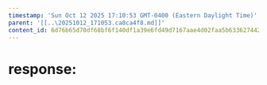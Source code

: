 ```yaml
---
timestamp: 'Sun Oct 12 2025 17:10:53 GMT-0400 (Eastern Daylight Time)'
parent: '[[..\20251012_171053.ca8ca4f8.md]]'
content_id: 6d76b65d70df68bf6f140df1a39e6fd49d7167aae4d02faa5b63362744266256
---
```


# response:
